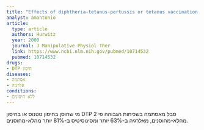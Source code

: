 ```yaml
---
title: "Effects of diphtheria-tetanus-pertussis or tetanus vaccination on allergies and allergy-related respiratory symptoms among children and adolescents in the United States"
analyst: amantonio
article:
  type: article
  authors: Hurwitz
  year: 2000
  journal: J Manipulative Physiol Ther
  link: https://www.ncbi.nlm.nih.gov/pubmed/10714532
  pubmed: 10714532
drugs:
- DTP חיסון
diseases:
- אסתמה
- אלרגיה
conditions:
- ללא חיסונים
---
```


מי שחוסן בחיסון טטנוס או בחיסון DTP סבל מאסתמה בשכיחות הגבוהה פי 2 מהלא-מחוסנים, מאלרגיה ב-63% יותר ומסינוסיטיס ב-81% יותר מהלא-מחוסנים.
